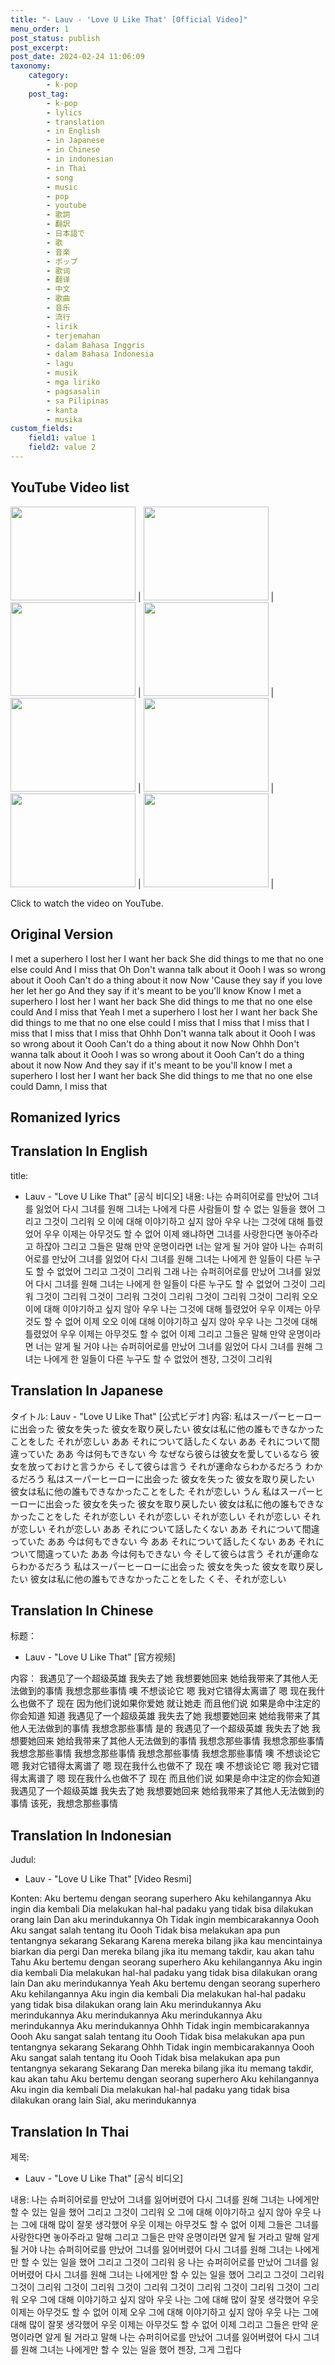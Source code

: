 ```yaml
---
title: "- Lauv - 'Love U Like That' [Official Video]"
menu_order: 1
post_status: publish
post_excerpt: 
post_date: 2024-02-24 11:06:09
taxonomy:
    category:
        - k-pop
    post_tag:
        - k-pop
        - lylics
        - translation
        - in English
        - in Japanese
        - in Chinese
        - in indonesian
        - in Thai
        - song
        - music
        - pop
        - youtube
        - 歌詞
        - 翻訳
        - 日本語で
        - 歌
        - 音楽
        - ポップ
        - 歌词
        - 翻译
        - 中文
        - 歌曲
        - 音乐
        - 流行
        - lirik
        - terjemahan
        - dalam Bahasa Inggris
        - dalam Bahasa Indonesia
        - lagu
        - musik
        - mga liriko
        - pagsasalin
        - sa Pilipinas
        - kanta
        - musika
custom_fields:
    field1: value 1
    field2: value 2
---
```


## YouTube Video list
 [<img src='http://img.youtube.com/vi/7ympPwhl0iU/0.jpg' width='200' height='150'>](https://youtu.be/7ympPwhl0iU) | [<img src='http://img.youtube.com/vi/KH9kcIRqn_k/0.jpg' width='200' height='150'>](https://youtu.be/KH9kcIRqn_k) | [<img src='http://img.youtube.com/vi/WGpsJ2uTBug/0.jpg' width='200' height='150'>](https://youtu.be/WGpsJ2uTBug) | [<img src='http://img.youtube.com/vi/NFHEccCm0Iw/0.jpg' width='200' height='150'>](https://youtu.be/NFHEccCm0Iw) | [<img src='http://img.youtube.com/vi/3PulcJ-hQjI/0.jpg' width='200' height='150'>](https://youtu.be/3PulcJ-hQjI) |
 [<img src='http://img.youtube.com/vi/wWA3mP3UQng/0.jpg' width='200' height='150'>](https://youtu.be/wWA3mP3UQng) | [<img src='http://img.youtube.com/vi/Bn6nyP6xtzE/0.jpg' width='200' height='150'>](https://youtu.be/Bn6nyP6xtzE) | [<img src='http://img.youtube.com/vi/vgPVyXvn_Rs/0.jpg' width='200' height='150'>](https://youtu.be/vgPVyXvn_Rs) |

Click to watch the video on YouTube.
## Original Version
I met a superhero
I lost her
I want her back
She did things to me
that no one else could
And I miss that
Oh
Don't wanna talk about it
Oooh
I was so wrong about it
Oooh
Can't do a thing about it now
Now
'Cause they say if you love her
let her go
And they say
if it's meant to be you'll know
Know
I met a superhero
I lost her
I want her back
She did things to me that
no one else could
And I miss that
Yeah
I met a superhero
I lost her
I want her back
She did things to me that
no one else could
I miss that
I miss that
I miss that
I miss that
I miss that
I miss that
Ohhh
Don't wanna talk about it
Oooh
I was so wrong about it
Oooh
Can't do a thing about it now
Now
Ohhh
Don't wanna talk about it
Oooh
I was so wrong about it
Oooh
Can't do a thing about it now
Now
And they say
if it's meant to be you'll know
I met a superhero
I lost her
I want her back
She did things to me that
no one else could
Damn, I miss that
## Romanized lyrics

## Translation In English
title:  
- Lauv - "Love U Like That" [공식 비디오]
내용:
나는 슈퍼히어로를 만났어
그녀를 잃었어
다시 그녀를 원해
그녀는 나에게
다른 사람들이 할 수 없는 일들을 했어
그리고 그것이 그리워
오
이에 대해 이야기하고 싶지 않아
우우
나는 그것에 대해 틀렸었어
우우
이제는 아무것도 할 수 없어
이제
왜냐하면 그녀를 사랑한다면
놓아주라고 하잖아
그리고 그들은 말해
만약 운명이라면 너는 알게 될 거야
알아
나는 슈퍼히어로를 만났어
그녀를 잃었어
다시 그녀를 원해
그녀는 나에게 한 일들이
다른 누구도 할 수 없었어
그리고 그것이 그리워
그래
나는 슈퍼히어로를 만났어
그녀를 잃었어
다시 그녀를 원해
그녀는 나에게 한 일들이
다른 누구도 할 수 없었어
그것이 그리워
그것이 그리워
그것이 그리워
그것이 그리워
그것이 그리워
그것이 그리워
오오
이에 대해 이야기하고 싶지 않아
우우
나는 그것에 대해 틀렸었어
우우
이제는 아무것도 할 수 없어
이제
오오
이에 대해 이야기하고 싶지 않아
우우
나는 그것에 대해 틀렸었어
우우
이제는 아무것도 할 수 없어
이제
그리고 그들은 말해
만약 운명이라면 너는 알게 될 거야
나는 슈퍼히어로를 만났어
그녀를 잃었어
다시 그녀를 원해
그녀는 나에게 한 일들이
다른 누구도 할 수 없었어
젠장, 그것이 그리워
## Translation In Japanese
タイトル: Lauv - "Love U Like That" [公式ビデオ]
内容:
私はスーパーヒーローに出会った
彼女を失った
彼女を取り戻したい
彼女は私に他の誰もできなかったことをした
それが恋しい
ああ
それについて話したくない
ああ
それについて間違っていた
ああ
今は何もできない
今
なぜなら彼らは彼女を愛しているなら
彼女を放っておけと言うから
そして彼らは言う
それが運命ならわかるだろう
わかるだろう
私はスーパーヒーローに出会った
彼女を失った
彼女を取り戻したい
彼女は私に他の誰もできなかったことをした
それが恋しい
うん
私はスーパーヒーローに出会った
彼女を失った
彼女を取り戻したい
彼女は私に他の誰もできなかったことをした
それが恋しい
それが恋しい
それが恋しい
それが恋しい
それが恋しい
それが恋しい
ああ
それについて話したくない
ああ
それについて間違っていた
ああ
今は何もできない
今
ああ
それについて話したくない
ああ
それについて間違っていた
ああ
今は何もできない
今
そして彼らは言う
それが運命ならわかるだろう
私はスーパーヒーローに出会った
彼女を失った
彼女を取り戻したい
彼女は私に他の誰もできなかったことをした
くそ、それが恋しい
## Translation In Chinese
标题：
- Lauv - "Love U Like That" [官方视频]

内容：
我遇见了一个超级英雄
我失去了她
我想要她回来
她给我带来了其他人无法做到的事情
我想念那些事情
噢
不想谈论它
嗯
我对它错得太离谱了
嗯
现在我什么也做不了
现在
因为他们说如果你爱她
就让她走
而且他们说
如果是命中注定的你会知道
知道
我遇见了一个超级英雄
我失去了她
我想要她回来
她给我带来了其他人无法做到的事情
我想念那些事情
是的
我遇见了一个超级英雄
我失去了她
我想要她回来
她给我带来了其他人无法做到的事情
我想念那些事情
我想念那些事情
我想念那些事情
我想念那些事情
我想念那些事情
我想念那些事情
噢
不想谈论它
嗯
我对它错得太离谱了
嗯
现在我什么也做不了
现在
噢
不想谈论它
嗯
我对它错得太离谱了
嗯
现在我什么也做不了
现在
而且他们说
如果是命中注定的你会知道
我遇见了一个超级英雄
我失去了她
我想要她回来
她给我带来了其他人无法做到的事情
该死，我想念那些事情
## Translation In Indonesian
Judul:
- Lauv - "Love U Like That" [Video Resmi]

Konten:
Aku bertemu dengan seorang superhero
Aku kehilangannya
Aku ingin dia kembali
Dia melakukan hal-hal padaku
yang tidak bisa dilakukan orang lain
Dan aku merindukannya
Oh
Tidak ingin membicarakannya
Oooh
Aku sangat salah tentang itu
Oooh
Tidak bisa melakukan apa pun tentangnya sekarang
Sekarang
Karena mereka bilang jika kau mencintainya
biarkan dia pergi
Dan mereka bilang
jika itu memang takdir, kau akan tahu
Tahu
Aku bertemu dengan seorang superhero
Aku kehilangannya
Aku ingin dia kembali
Dia melakukan hal-hal padaku yang
tidak bisa dilakukan orang lain
Dan aku merindukannya
Yeah
Aku bertemu dengan seorang superhero
Aku kehilangannya
Aku ingin dia kembali
Dia melakukan hal-hal padaku yang
tidak bisa dilakukan orang lain
Aku merindukannya
Aku merindukannya
Aku merindukannya
Aku merindukannya
Aku merindukannya
Aku merindukannya
Ohhh
Tidak ingin membicarakannya
Oooh
Aku sangat salah tentang itu
Oooh
Tidak bisa melakukan apa pun tentangnya sekarang
Sekarang
Ohhh
Tidak ingin membicarakannya
Oooh
Aku sangat salah tentang itu
Oooh
Tidak bisa melakukan apa pun tentangnya sekarang
Sekarang
Dan mereka bilang
jika itu memang takdir, kau akan tahu
Aku bertemu dengan seorang superhero
Aku kehilangannya
Aku ingin dia kembali
Dia melakukan hal-hal padaku yang
tidak bisa dilakukan orang lain
Sial, aku merindukannya
## Translation In Thai
제목:
- Lauv - "Love U Like That" [공식 비디오]

내용:
나는 슈퍼히어로를 만났어
그녀를 잃어버렸어
다시 그녀를 원해
그녀는 나에게만 할 수 있는 일을 했어
그리고 그것이 그리워
오
그에 대해 이야기하고 싶지 않아
우웃
나는 그에 대해 많이 잘못 생각했어
우웃
이제는 아무것도 할 수 없어
이제
그들은 그녀를 사랑한다면 놓아주라고 말해
그리고 그들은
만약 운명이라면 알게 될 거라고 말해
알게 될 거야
나는 슈퍼히어로를 만났어
그녀를 잃어버렸어
다시 그녀를 원해
그녀는 나에게만 할 수 있는 일을 했어
그리고 그것이 그리워
응
나는 슈퍼히어로를 만났어
그녀를 잃어버렸어
다시 그녀를 원해
그녀는 나에게만 할 수 있는 일을 했어
그리고 그것이 그리워
그것이 그리워
그것이 그리워
그것이 그리워
그것이 그리워
그것이 그리워
그것이 그리워
오우
그에 대해 이야기하고 싶지 않아
우웃
나는 그에 대해 많이 잘못 생각했어
우웃
이제는 아무것도 할 수 없어
이제
오우
그에 대해 이야기하고 싶지 않아
우웃
나는 그에 대해 많이 잘못 생각했어
우웃
이제는 아무것도 할 수 없어
이제
그리고 그들은
만약 운명이라면 알게 될 거라고 말해
나는 슈퍼히어로를 만났어
그녀를 잃어버렸어
다시 그녀를 원해
그녀는 나에게만 할 수 있는 일을 했어
젠장, 그게 그립다
